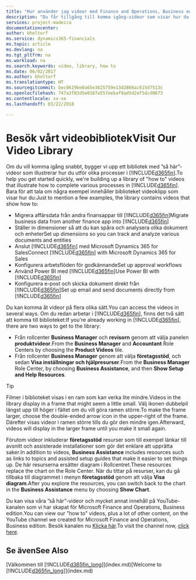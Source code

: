 ```yaml
---
title: "Hur använder jag videor med Finance and Operations, Business edition | Microsoft Docs"
description: "Du får tillgång till komma igång-videor som visar hur du utför vanliga uppgifter."
services: project-madeira
documentationcenter: 
author: bholtorf
ms.service: dynamics365-financials
ms.topic: article
ms.devlang: na
ms.tgt_pltfrm: na
ms.workload: na
ms.search.keywords: video, library, how to
ms.date: 06/02/2017
ms.author: bholtorf
ms.translationtype: HT
ms.sourcegitcommit: bec0619be0a65e3625759e13d2866ac615d7513c
ms.openlocfilehash: 747a3f83d5e0387a557eebaf9ad5d2ef5dcd0673
ms.contentlocale: sv-se
ms.lasthandoff: 03/22/2018

---
```

# <a name="visit-our-video-library"></a><span data-ttu-id="1ef58-103">Besök vårt videobibliotek</span><span class="sxs-lookup"><span data-stu-id="1ef58-103">Visit Our Video Library</span></span>
<span data-ttu-id="1ef58-104">Om du vill komma igång snabbt, bygger vi upp ett bibliotek med ”så här”-videor som illustrerar hur du utför olika processer i [!INCLUDE[d365fin](includes/d365fin_md.md)].</span><span class="sxs-lookup"><span data-stu-id="1ef58-104">To help you get started quickly, we're building up a library of "how to" videos that illustrate how to complete various processes in [!INCLUDE[d365fin](includes/d365fin_md.md)].</span></span> <span data-ttu-id="1ef58-105">Bara för att tala om några exempel innehåller biblioteket videoklipp som visar hur du:</span><span class="sxs-lookup"><span data-stu-id="1ef58-105">Just to mention a few examples, the library contains videos that show how to:</span></span>  

* <span data-ttu-id="1ef58-106">Migrera affärsdata från andra finansappar till [!INCLUDE[d365fin](includes/d365fin_md.md)]</span><span class="sxs-lookup"><span data-stu-id="1ef58-106">Migrate business data from another finance app into [!INCLUDE[d365fin](includes/d365fin_md.md)]</span></span>  
* <span data-ttu-id="1ef58-107">Ställer in dimensioner så att du kan spåra och analysera olika dokument och enheter</span><span class="sxs-lookup"><span data-stu-id="1ef58-107">Set up dimensions so you can track and analyze various documents and entities</span></span>
* <span data-ttu-id="1ef58-108">Anslut [!INCLUDE[d365fin](includes/d365fin_md.md)] med Microsoft Dynamics 365 for Sales</span><span class="sxs-lookup"><span data-stu-id="1ef58-108">Connect [!INCLUDE[d365fin](includes/d365fin_md.md)] with Microsoft Dynamics 365 for Sales</span></span>
* <span data-ttu-id="1ef58-109">Konfigurera arbetsflöden för godkännande</span><span class="sxs-lookup"><span data-stu-id="1ef58-109">Set up approval workflows</span></span>  
* <span data-ttu-id="1ef58-110">Använd Power BI med [!INCLUDE[d365fin](includes/d365fin_md.md)]</span><span class="sxs-lookup"><span data-stu-id="1ef58-110">Use Power BI with [!INCLUDE[d365fin](includes/d365fin_md.md)]</span></span>  
* <span data-ttu-id="1ef58-111">Konfigurera e-post och skicka dokument direkt från [!INCLUDE[d365fin](includes/d365fin_md.md)]</span><span class="sxs-lookup"><span data-stu-id="1ef58-111">Set up email and send documents directly from [!INCLUDE[d365fin](includes/d365fin_md.md)]</span></span>  

<span data-ttu-id="1ef58-112">Du kan komma åt videor på flera olika sätt.</span><span class="sxs-lookup"><span data-stu-id="1ef58-112">You can access the videos in several ways.</span></span> <span data-ttu-id="1ef58-113">Om du redan arbetar i [!INCLUDE[d365fin](includes/d365fin_md.md)], finns det två sätt att komma till biblioteket:</span><span class="sxs-lookup"><span data-stu-id="1ef58-113">If you're already working in [!INCLUDE[d365fin](includes/d365fin_md.md)], there are two ways to get to the library:</span></span>

* <span data-ttu-id="1ef58-114">Från rollcenter **Business Manager** och **revisorn** genom att välja panelen **produktvideor**.</span><span class="sxs-lookup"><span data-stu-id="1ef58-114">From the **Business Manager** and **Accountant** Role Centers by choosing the **Product Videos** tile.</span></span>  
* <span data-ttu-id="1ef58-115">Från rollcenter **Business Manager** genom att välja **företagsstöd**, och sedan **Visa inställningar och hjälpresurser**.</span><span class="sxs-lookup"><span data-stu-id="1ef58-115">From the **Business Manager** Role Center, by choosing **Business Assistance**, and then **Show Setup and Help Resources**.</span></span>  

> [!Tip]  
> <span data-ttu-id="1ef58-116">Filmer i biblioteket visas i en ram som kan verka lite mindre.</span><span class="sxs-lookup"><span data-stu-id="1ef58-116">Videos in the library display in a frame that might seem a little small.</span></span> <span data-ttu-id="1ef58-117">Välj ikonen dubbelpil längst upp till höger i fältet om du vill göra ramen större.</span><span class="sxs-lookup"><span data-stu-id="1ef58-117">To make the frame larger, choose the double-ended arrow icon in the upper-right of the frame.</span></span> <span data-ttu-id="1ef58-118">Därefter visas videor i ramen större tills du gör den mindre igen.</span><span class="sxs-lookup"><span data-stu-id="1ef58-118">Afterward, videos will display in the larger frame until you make it small again.</span></span>  

<span data-ttu-id="1ef58-119">Förutom videor inkluderar **företagsstöd** resurser som till exempel länkar till avsnitt och assisterade installationer som gör det enklare att upprätta saker.</span><span class="sxs-lookup"><span data-stu-id="1ef58-119">In addition to videos, **Business Assistance** includes resources such as links to topics and assisted setup guides that make it easier to set things up.</span></span> <span data-ttu-id="1ef58-120">De här resurserna ersätter diagram i Rollcentret.</span><span class="sxs-lookup"><span data-stu-id="1ef58-120">These resources replace the chart on the Role Center.</span></span> <span data-ttu-id="1ef58-121">När du tittar på resurser, kan du gå tillbaka till diagrammet i menyn **företagsstöd** genom att välja **Visa diagram**.</span><span class="sxs-lookup"><span data-stu-id="1ef58-121">After you explore the resources, you can switch back to the chart in the **Business Assistance** menu by choosing **Show Chart**.</span></span>  
  
<span data-ttu-id="1ef58-122">Du kan visa våra ”så här”-videor och mycket annat innehåll på YouTube-kanalen som vi har skapat för Microsoft Finance and Operations, Business edition.</span><span class="sxs-lookup"><span data-stu-id="1ef58-122">You can view our "how to" videos, plus a lot of other content, on the YouTube channel we created for Microsoft Finance and Operations, Business edition.</span></span> <span data-ttu-id="1ef58-123">Besök kanalen nu [Klicka här](https://go.microsoft.com/fwlink/?linkid=851533).</span><span class="sxs-lookup"><span data-stu-id="1ef58-123">To visit the channel now, [click here](https://go.microsoft.com/fwlink/?linkid=851533).</span></span>

## <a name="see-also"></a><span data-ttu-id="1ef58-124">Se även</span><span class="sxs-lookup"><span data-stu-id="1ef58-124">See Also</span></span>
<span data-ttu-id="1ef58-125">[Välkommen till [!INCLUDE[d365fin_long](includes/d365fin_long_md.md)]](index.md)</span><span class="sxs-lookup"><span data-stu-id="1ef58-125">[Welcome to [!INCLUDE[d365fin_long](includes/d365fin_long_md.md)]](index.md)</span></span>

